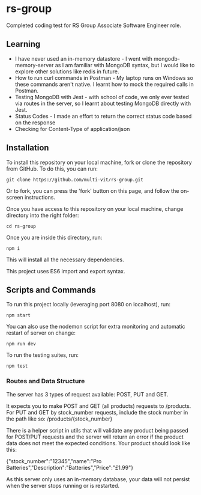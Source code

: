 # rs-group

Completed coding test for RS Group Associate Software Engineer role.

## Learning

- I have never used an in-memory datastore - I went with mongodb-memory-server as I am familiar with MongoDB syntax, but I would like to explore other solutions like redis in future.
- How to run curl commands in Postman - My laptop runs on Windows so these commands aren't native. I learnt how to mock the required calls in Postman.
- Testing MongoDB with Jest - with school of code, we only ever tested via routes in the server, so I learnt about testing MongoDB directly with Jest.
- Status Codes - I made an effort to return the correct status code based on the response
- Checking for Content-Type of application/json

## Installation

To install this repository on your local machine, fork or clone the repository from GitHub. To do this, you can run:

```
git clone https://github.com/multi-vit/rs-group.git
```

Or to fork, you can press the 'fork' button on this page, and follow the on-screen instructions.

Once you have access to this repository on your local machine, change directory into the right folder:

```
cd rs-group
```

Once you are inside this directory, run:

```
npm i
```

This will install all the necessary dependencies.

This project uses ES6 import and export syntax.

## Scripts and Commands

To run this project locally (leveraging port 8080 on localhost), run:

```
npm start
```

You can also use the nodemon script for extra monitoring and automatic restart of server on change:

```
npm run dev
```

To run the testing suites, run:

```
npm test
```

### Routes and Data Structure

The server has 3 types of request available: POST, PUT and GET.

It expects you to make POST and GET (all products) requests to /products. For PUT and GET by stock_number requests, include the stock number in the path like so: /products/{stock_number}

There is a helper script in utils that will validate any product being passed for POST/PUT requests and the server will return an error if the product data does not meet the expected conditions. Your product should look like this:

{"stock_number":"12345","name":"Pro Batteries","Description":"Batteries","Price":"£1.99"}

As this server only uses an in-memory database, your data will not persist when the server stops running or is restarted.
